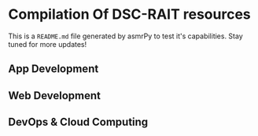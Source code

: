 



# Compilation Of DSC-RAIT resources


This is a ``README.md`` file generated by asmrPy to test it's capabilities. Stay tuned for more updates!
## App Development

## Web Development

## DevOps & Cloud Computing

